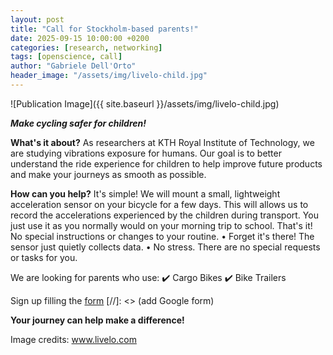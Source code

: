 ```yaml
---
layout: post
title: "Call for Stockholm-based parents!"
date: 2025-09-15 10:00:00 +0200
categories: [research, networking]
tags: [openscience, call]
author: "Gabriele Dell'Orto"
header_image: "/assets/img/livelo-child.jpg"
---
```


![Publication Image]({{ site.baseurl }}/assets/img/livelo-child.jpg)

***Make cycling safer for children!***

**What's it about?**
As researchers at KTH Royal Institute of Technology, we are studying vibrations exposure for humans. Our goal is to better understand the ride experience for children to help improve future products and make your journeys as smooth as possible.

**How can you help?**
It's simple! We will mount a small, lightweight acceleration sensor on your bicycle for a few days. This will allows us to record the accelerations experienced by the children during transport. You just use it as you normally would on your morning trip to school. That's it! No special instructions or changes to your routine.
    • Forget it's there! The sensor just quietly collects data.
    • No stress. There are no special requests or tasks for you.

We are looking for parents who use:
✔️ Cargo Bikes
✔️ Bike Trailers

Sign up filling the [form]()
[//]: <> (add Google form)

**Your journey can help make a difference!**

Image credits: www.livelo.com